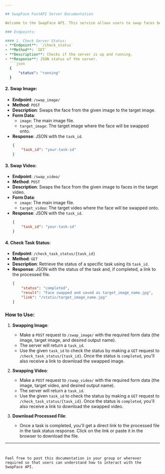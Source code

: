 ```yaml
---

## SwapFace FastAPI Server Documentation

Welcome to the SwapFace API. This service allows users to swap faces between images and videos. Here's a quick guide on how to utilize the service.

### Endpoints:

#### 1. Check Server Status:
- **Endpoint**: `/check_status`
- **Method**: `GET`
- **Description**: Checks if the server is up and running.
- **Response**: JSON status of the server.
  ```json
  {
      "status": "running"
  }
  ```

#### 2. Swap Image:
- **Endpoint**: `/swap_image/`
- **Method**: `POST`
- **Description**: Swaps the face from the given image to the target image.
- **Form Data**:
  - `image`: The main image file.
  - `target_image`: The target image where the face will be swapped onto.
- **Response**: JSON with the `task_id`.
  ```json
  {
      "task_id": "your-task-id"
  }
  ```

#### 3. Swap Video:
- **Endpoint**: `/swap_video/`
- **Method**: `POST`
- **Description**: Swaps the face from the given image to faces in the target video.
- **Form Data**:
  - `image`: The main image file.
  - `target_video`: The target video where the face will be swapped onto.
- **Response**: JSON with the `task_id`.
  ```json
  {
      "task_id": "your-task-id"
  }
  ```

#### 4. Check Task Status:
- **Endpoint**: `/check_task_status/{task_id}`
- **Method**: `GET`
- **Description**: Retrieve the status of a specific task using its `task_id`.
- **Response**: JSON with the status of the task and, if completed, a link to the processed file.
  ```json
  {
      "status": "completed",
      "result": "Face swapped and saved as target_image_name.jpg",
      "link": "/static/target_image_name.jpg"
  }
  ```

### How to Use:

1. **Swapping Image**:
    - Make a `POST` request to `/swap_image/` with the required form data (the image, target image, and desired output name).
    - The server will return a `task_id`.
    - Use the given `task_id` to check the status by making a `GET` request to `/check_task_status/{task_id}`. Once the status is `completed`, you'll also receive a link to download the swapped image.

2. **Swapping Video**:
    - Make a `POST` request to `/swap_video/` with the required form data (the image, target video, and desired output name).
    - The server will return a `task_id`.
    - Use the given `task_id` to check the status by making a `GET` request to `/check_task_status/{task_id}`. Once the status is `completed`, you'll also receive a link to download the swapped video.

3. **Download Processed File**:
    - Once a task is completed, you'll get a direct link to the processed file in the task status response. Click on the link or paste it in the browser to download the file.

---
```


Feel free to post this documentation in your group or wherever required so that users can understand how to interact with the SwapFace API.
